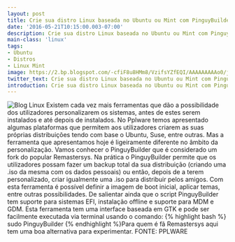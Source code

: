 ```yaml
---
layout: post
title: Crie sua distro Linux baseada no Ubuntu ou Mint com PinguyBuilder
date: '2016-05-21T10:15:00.003-07:00'
description: Crie sua distro Linux baseada no Ubuntu ou Mint com PinguyBuilder
main-class: 'linux'
tags:
- Ubuntu
- Distros
- Linux Mint
image: https://2.bp.blogspot.com/-cfiF8u8HMm8/VzifsYZfEQI/AAAAAAAAAo0/jRQbiXHlxGs9u3yFK1Owo8CUjJbW2J9rQCLcB/s72-c/pinguy-builder-iso-ubuntu-infoidevice.jpg
twitter_text: Crie sua distro Linux baseada no Ubuntu ou Mint com PinguyBuilder
introduction: Crie sua distro Linux baseada no Ubuntu ou Mint com PinguyBuilder
---
```

![Blog Linux](https://2.bp.blogspot.com/-cfiF8u8HMm8/VzifsYZfEQI/AAAAAAAAAo0/jRQbiXHlxGs9u3yFK1Owo8CUjJbW2J9rQCLcB/s1600/pinguy-builder-iso-ubuntu-infoidevice.jpg "Blog Linux")
Existem cada vez mais ferramentas que dão a possibilidade dos  utilizadores personalizarem os sistemas, antes de estes serem instalados  e até depois de instalados. No Pplware temos apresentado algumas  plataformas que permitem aos utilizadores criarem as suas próprias  distribuições tendo com base o Ubuntu, Suse, entre outras.
Mas a ferramenta que apresentamos hoje é ligeiramente diferente no âmbito da personalização. Vamos conhecer o PinguyBuilder que é considerado um fork do popular Remastersys. 
Na prática o PinguyBuilder permite que os utilizadores possam fazer um backup total da sua distribuição (criando uma .iso da mesma com os dados pessoais) ou então, depois de a terem personalizado, criar igualmente uma .iso para distribuir pelos amigos.
Com esta ferramenta é possível definir a imagem de boot inicial, aplicar temas, entre outras possibilidades.
De salientar ainda que o script PinguyBuilder tem suporte para  sistemas EFI, instalação offline e suporte para MDM e GDM. Esta  ferramenta tem uma interface baseada em GTK e pode ser facilmente  executada via terminal usando o comando:
{% highlight bash %}
sudo PinguyBuilder
{% endhighlight %}Para quem é fã Remastersys aqui tem uma boa alternativa para experimentar.
FONTE: PPLWARE
